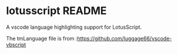 # lotusscript README

A vscode language highlighting support for LotusScript.

The tmLanguage file is from :<https://github.com/luggage66/vscode-vbscript>